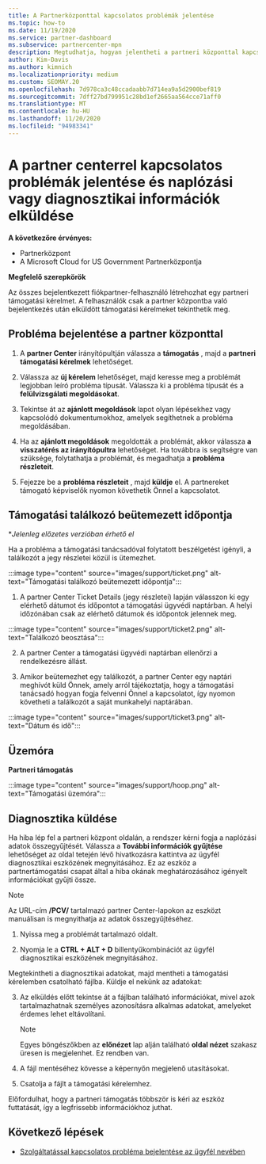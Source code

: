 ```yaml
---
title: A Partnerközponttal kapcsolatos problémák jelentése
ms.topic: how-to
ms.date: 11/19/2020
ms.service: partner-dashboard
ms.subservice: partnercenter-mpn
description: Megtudhatja, hogyan jelentheti a partneri központtal kapcsolatos problémákat, és hogyan gyűjthet diagnosztikai adatokat a partner-támogatási csapat számára.
author: Kim-Davis
ms.author: kimnich
ms.localizationpriority: medium
ms.custom: SEOMAY.20
ms.openlocfilehash: 7d978ca3c48ccadaabb7d714ea9a5d2900bef819
ms.sourcegitcommit: 7dff27bd799951c28bd1ef2665aa564cce71aff0
ms.translationtype: MT
ms.contentlocale: hu-HU
ms.lasthandoff: 11/20/2020
ms.locfileid: "94983341"
---
```

# <a name="how-to-report-problems-with-partner-center-and-submit-any-log-or-diagnostics-information"></a>A partner centerrel kapcsolatos problémák jelentése és naplózási vagy diagnosztikai információk elküldése

**A következőre érvényes:**

- Partnerközpont
- A Microsoft Cloud for US Government Partnerközpontja

**Megfelelő szerepkörök**

Az összes bejelentkezett fiókpartner-felhasználó létrehozhat egy partneri támogatási kérelmet. A felhasználók csak a partner központba való bejelentkezés után elküldött támogatási kérelmeket tekinthetik meg.

## <a name="report-a-problem-with-the-partner-center"></a>Probléma bejelentése a partner központtal

1. A **partner Center** irányítópultján válassza a **támogatás** , majd a **partneri támogatási kérelmek** lehetőséget.

2. Válassza az **új kérelem** lehetőséget, majd keresse meg a problémát legjobban leíró probléma típusát. Válassza ki a probléma típusát és a **felülvizsgálati megoldásokat**.

3. Tekintse át az **ajánlott megoldások** lapot olyan lépésekhez vagy kapcsolódó dokumentumokhoz, amelyek segíthetnek a probléma megoldásában.

4. Ha az **ajánlott megoldások** megoldották a problémát, akkor válassza **a visszatérés az irányítópultra** lehetőséget. Ha továbbra is segítségre van szüksége, folytathatja a problémát, és megadhatja a **probléma részleteit**.

5. Fejezze be a **probléma részleteit** , majd **küldje** el. A partnereket támogató képviselők nyomon követhetik Önnel a kapcsolatot.

## <a name="schedule-a-support-appointment"></a>Támogatási találkozó beütemezett időpontja 

**Jelenleg előzetes verzióban érhető el*

Ha a probléma a támogatási tanácsadóval folytatott beszélgetést igényli, a találkozót a jegy részletei közül is ütemezhet.

:::image type="content" source="images/support/ticket.png" alt-text="Támogatási találkozó beütemezett időpontja":::

1.  A partner Center Ticket Details (jegy részletei) lapján válasszon ki egy elérhető dátumot és időpontot a támogatási ügyvédi naptárban. A helyi időzónában csak az elérhető dátumok és időpontok jelennek meg.

:::image type="content" source="images/support/ticket2.png" alt-text="Találkozó beosztása":::

2. A partner Center a támogatási ügyvédi naptárban ellenőrzi a rendelkezésre állást.

1. Amikor beütemezhet egy találkozót, a partner Center egy naptári meghívót küld Önnek, amely arról tájékoztatja, hogy a támogatási tanácsadó hogyan fogja felvenni Önnel a kapcsolatot, így nyomon követheti a találkozót a saját munkahelyi naptárában.

:::image type="content" source="images/support/ticket3.png" alt-text="Dátum és idő":::

## <a name="hours-of-operation"></a>Üzemóra

**Partneri támogatás**

:::image type="content" source="images/support/hoop.png" alt-text="Támogatási üzemóra":::

## <a name="send-diagnostics"></a>Diagnosztika küldése

Ha hiba lép fel a partneri központ oldalán, a rendszer kérni fogja a naplózási adatok összegyűjtését. Válassza a **További információk gyűjtése** lehetőséget az oldal tetején lévő hivatkozásra kattintva az ügyfél diagnosztikai eszközének megnyitásához. Ez az eszköz a partnertámogatási csapat által a hiba okának meghatározásához igényelt információkat gyűjti össze. 

>[!NOTE]
>Az URL-cím **/PCV/** tartalmazó partner Center-lapokon az eszközt manuálisan is megnyithatja az adatok összegyűjtéséhez.

1. Nyissa meg a problémát tartalmazó oldalt.

2. Nyomja le a **CTRL + ALT + D** billentyűkombinációt az ügyfél diagnosztikai eszközének megnyitásához.

Megtekintheti a diagnosztikai adatokat, majd mentheti a támogatási kérelemben csatolható fájlba. Küldje el nekünk az adatokat:

3. Az elküldés előtt tekintse át a fájlban található információkat, mivel azok tartalmazhatnak személyes azonosításra alkalmas adatokat, amelyeket érdemes lehet eltávolítani.

    >[!NOTE]
    >Egyes böngészőkben az **előnézet** lap alján található **oldal nézet** szakasz üresen is megjelenhet. Ez rendben van.

4. A fájl mentéséhez kövesse a képernyőn megjelenő utasításokat.

5. Csatolja a fájlt a támogatási kérelemhez.

Előfordulhat, hogy a partneri támogatás többször is kéri az eszköz futtatását, így a legfrissebb információkhoz juthat.

## <a name="next-steps"></a>Következő lépések

- [Szolgáltatással kapcsolatos probléma bejelentése az ügyfél nevében](report-problems-on-behalf-of-a-customer.md)

